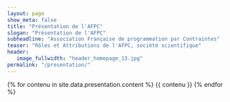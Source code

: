 ```yaml
---
layout: page
show_meta: false
title: "Présentation de l'AFPC"
slogan: "Présentation de l'AFPC"
subheadline: "Association Française de programmation par Contraintes"
teaser: "Rôles et Attributions de l'AFPC, société scientifique"
header:
   image_fullwidth: "header_homepage_13.jpg"
permalink: "/presentation/"
---
```


{% for contenu in site.data.presentation.content %}
   {{ contenu }}
{% endfor %}

